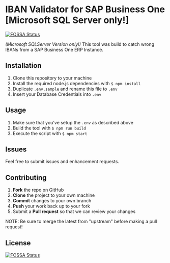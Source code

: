 # IBAN Validator for SAP Business One [Microsoft SQL Server only!]
[![FOSSA Status](https://app.fossa.io/api/projects/git%2Bgithub.com%2Fgruselhaus%2Fsap-b1-iban-validator.svg?type=shield)](https://app.fossa.io/projects/git%2Bgithub.com%2Fgruselhaus%2Fsap-b1-iban-validator?ref=badge_shield)


*(Microsoft SQLServer Version only!)* This tool was build to catch wrong IBANs from a SAP Business One ERP Instance.

## Installation

1. Clone this repository to your machine
2. Install the required node.js dependencies with `$ npm install`
3. Duplicate `.env.sample` and rename this file to `.env`
4. Insert your Database Credentials into `.env`

## Usage

1. Make sure that you've setup the `.env` as described above
2. Build the tool with `$ npm run build`
3. Execute the script with `$ npm start`

## Issues

Feel free to submit issues and enhancement requests.

## Contributing

1. **Fork** the repo on GitHub
2. **Clone** the project to your own machine
3. **Commit** changes to your own branch
4. **Push** your work back up to your fork
5. Submit a **Pull request** so that we can review your changes

NOTE: Be sure to merge the latest from "upstream" before making a pull request!


## License
[![FOSSA Status](https://app.fossa.io/api/projects/git%2Bgithub.com%2Fgruselhaus%2Fsap-b1-iban-validator.svg?type=large)](https://app.fossa.io/projects/git%2Bgithub.com%2Fgruselhaus%2Fsap-b1-iban-validator?ref=badge_large)